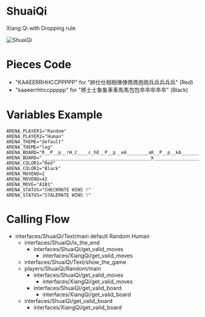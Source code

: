 ShuaiQi
=======
Xiang Qi with Dropping rule

![ShuaiQi](https://user-images.githubusercontent.com/6536345/35132165-d0810914-fd04-11e7-99d2-c7fb6b583482.png)

Pieces Code
===========
* "KAAEERRHHCCPPPPP" for "帥仕仕相相俥俥傌傌炮炮兵兵兵兵兵" (Red)
* "kaaeerrhhccppppp" for "將士士象象車車馬馬包包卒卒卒卒卒" (Black)

Variables Example
=================
	ARENA_PLAYER1="Random"
	ARENA_PLAYER2="Human"
	ARENA_THEME="default"
	ARENA_THEME="log"
	ARENA_BOARD="R__P__p__rH_C____c_hE__P__p__eA________aK__P__p__kA________aE__P__p__eH_C____c_hR__P__p__r/"
	ARENA_BOARD="________________________________________k_________________________________________________/KAAEERRHHCCPPPPPaaeerrhhccppppp"
	ARENA_COLOR1="Red"
	ARENA_COLOR2="Black"
	ARENA_MOVENO=1
	ARENA_MOVENO=42
	ARENA_MOVE="A1B1"
	ARENA_STATUS="CHECKMATE WINS !"
	ARENA_STATUS="STALEMATE WINS !"

Calling Flow
============
* interfaces/ShuaiQi/Text/main default Random Human
	* interfaces/ShuaiQi/is_the_end
		* interfaces/ShuaiQi/get_valid_moves
			* interfaces/XiangQi/get_valid_moves
	* interfaces/ShuaiQi/Text/show_the_game
	* players/ShuaiQi/Random/main
		* interfaces/ShuaiQi/get_valid_moves
			* interfaces/XiangQi/get_valid_moves
		* interfaces/ShuaiQi/get_valid_board
			* interfaces/XiangQi/get_valid_board
	* interfaces/ShuaiQi/get_valid_board
		* interfaces/XiangQi/get_valid_board
